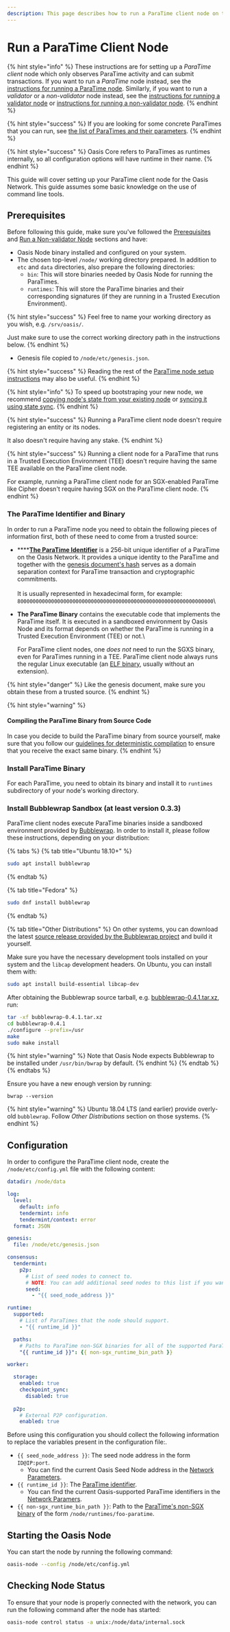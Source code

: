 ```yaml
---
description: This page describes how to run a ParaTime client node on the Oasis Network.
---
```


# Run a ParaTime Client Node

{% hint style="info" %}
These instructions are for setting up a _ParaTime client_ node which only observes ParaTime activity and can submit transactions. If you want to run a _ParaTime_ node instead, see the [instructions for running a ParaTime node](run-a-paratime-node.md). Similarly, if you want to run a _validator_ or a _non-validator_ node instead, see the [instructions for running a validator node](run-validator.md) or [instructions for running a non-validator node](run-non-validator.md).
{% endhint %}

{% hint style="success" %}
If you are looking for some concrete ParaTimes that you can run, see [the list of ParaTimes and their parameters](../../contribute-to-the-network/run-a-paratime-node.md).
{% endhint %}

{% hint style="success" %}
Oasis Core refers to ParaTimes as runtimes internally, so all configuration options will have runtime in their name.
{% endhint %}

This guide will cover setting up your ParaTime client node for the Oasis Network. This guide assumes some basic knowledge on the use of command line tools.

## Prerequisites

Before following this guide, make sure you've followed the [Prerequisites](../prerequisites/) and [Run a Non-validator Node](run-non-validator.md) sections and have:

* Oasis Node binary installed and configured on your system.
* The chosen top-level `/node/` working directory prepared. In addition to `etc` and `data` directories, also prepare the following directories:
  * `bin`: This will store binaries needed by Oasis Node for running the ParaTimes.
  * `runtimes`: This will store the ParaTime binaries and their corresponding signatures (if they are running in a Trusted Execution Environment).

{% hint style="success" %}
Feel free to name your working directory as you wish, e.g. `/srv/oasis/`.

Just make sure to use the correct working directory path in the instructions below.
{% endhint %}

* Genesis file copied to `/node/etc/genesis.json`.

{% hint style="success" %}
Reading the rest of the [ParaTime node setup instructions](run-a-paratime-node.md) may also be useful.
{% endhint %}

{% hint style="info" %}
To speed up bootstraping your new node, we recommend [copying node's state from your existing node](../advanced/copy-state-from-one-node-to-the-other.md) or [syncing it using state sync](../advanced/sync-node-using-state-sync.md).
{% endhint %}

{% hint style="success" %}
Running a ParaTime client node doesn't require registering an entity or its nodes.

It also doesn't require having any stake.
{% endhint %}

{% hint style="success" %}
Running a client node for a ParaTime that runs in a Trusted Execution Environment (TEE) doesn't require having the same  TEE available on the ParaTime client node.

For example, running a ParaTime client node for an SGX-enabled ParaTime like Cipher doesn't require having SGX on the ParaTime client node.
{% endhint %}

### The ParaTime Identifier and Binary

In order to run a ParaTime node you need to obtain the following pieces of information first, both of these need to come from a trusted source:

* ****[**The ParaTime Identifier**](https://docs.oasis.dev/oasis-core/high-level-components/index-1/identifiers) is a 256-bit unique identifier of a ParaTime on the Oasis Network. It provides a unique identity to the ParaTime and together with the [genesis document's hash](https://docs.oasis.dev/oasis-core/high-level-components/index/genesis#genesis-documents-hash) serves as a domain separation context for ParaTime transaction and cryptographic commitments.\
  \
  It is usually represented in hexadecimal form, for example:\
  `8000000000000000000000000000000000000000000000000000000000000000`\

*   **The ParaTime Binary** contains the executable code that implements the ParaTime itself. It is executed in a sandboxed environment by Oasis Node and its format depends on whether the ParaTime is running in a Trusted Execution Environment (TEE) or not.\


    For ParaTime client nodes, one _does not_ need to run the SGXS binary, even for ParaTimes running in a TEE. ParaTime client node always runs the regular Linux executable (an [ELF binary](https://en.wikipedia.org/wiki/Executable\_and\_Linkable\_Format), usually without an extension).

{% hint style="danger" %}
Like the genesis document, make sure you obtain these from a trusted source.
{% endhint %}

{% hint style="warning" %}
#### **Compiling the ParaTime Binary from Source Code**

In case you decide to build the ParaTime binary from source yourself, make sure that you follow our [guidelines for deterministic compilation](https://docs.oasis.dev/oasis-sdk/guide/reproducing) to ensure that you receive the exact same binary.
{% endhint %}

### Install ParaTime Binary

For each ParaTime, you need to obtain its binary and install it to `runtimes` subdirectory of your node's working directory.

### Install Bubblewrap Sandbox (at least version 0.3.3)

ParaTime client nodes execute ParaTime binaries inside a sandboxed environment provided by [Bubblewrap](https://github.com/containers/bubblewrap). In order to install it, please follow these instructions, depending on your distribution:

{% tabs %}
{% tab title="Ubuntu 18.10+" %}
```bash
sudo apt install bubblewrap
```
{% endtab %}

{% tab title="Fedora" %}
```bash
sudo dnf install bubblewrap
```
{% endtab %}

{% tab title="Other Distributions" %}
On other systems, you can download the latest [source release provided by the Bubblewrap project](https://github.com/containers/bubblewrap/releases) and build it yourself.

Make sure you have the necessary development tools installed on your system and the `libcap` development headers. On Ubuntu, you can install them with:

```bash
sudo apt install build-essential libcap-dev
```

After obtaining the Bubblewrap source tarball, e.g. [bubblewrap-0.4.1.tar.xz](https://github.com/containers/bubblewrap/releases/download/v0.4.1/bubblewrap-0.4.1.tar.xz), run:

```bash
tar -xf bubblewrap-0.4.1.tar.xz
cd bubblewrap-0.4.1
./configure --prefix=/usr
make
sudo make install
```

{% hint style="warning" %}
Note that Oasis Node expects Bubblewrap to be installed under `/usr/bin/bwrap` by default.
{% endhint %}
{% endtab %}
{% endtabs %}

Ensure you have a new enough version by running:

```
bwrap --version
```

{% hint style="warning" %}
Ubuntu 18.04 LTS (and earlier) provide overly-old `bubblewrap`. Follow _Other Distributions_ section on those systems.&#x20;
{% endhint %}

## Configuration

In order to configure the ParaTime client node, create the `/node/etc/config.yml` file with the following content:

```yaml
datadir: /node/data

log:
  level:
    default: info
    tendermint: info
    tendermint/context: error
  format: JSON

genesis:
  file: /node/etc/genesis.json

consensus:
  tendermint:    
    p2p:
      # List of seed nodes to connect to.
      # NOTE: You can add additional seed nodes to this list if you want.
      seed:
        - "{{ seed_node_address }}"

runtime:
  supported:
    # List of ParaTimes that the node should support.
    - "{{ runtime_id }}"

  paths:
    # Paths to ParaTime non-SGX binaries for all of the supported ParaTimes.
    "{{ runtime_id }}": {{ non-sgx_runtime_bin_path }}

worker:

  storage:
    enabled: true
    checkpoint_sync:
      disabled: true
  
  p2p:
    # External P2P configuration.
    enabled: true

```

Before using this configuration you should collect the following information to replace  the  variables present in the configuration file:.

* `{{ seed_node_address }}`: The seed node address in the form `ID@IP:port`.
  * You can find the current Oasis Seed Node address in the [Network Parameters](../../oasis-network/network-parameters.md).
* `{{ runtime_id }}`: The [ParaTime identifier](run-a-paratime-node.md#the-paratime-identifier-and-binary).
  * You can find the current Oasis-supported ParaTime identifiers in the [Network Paramers](../../foundation/testnet/#paratimes).
* `{{ non-sgx_runtime_bin_path }}`: Path to the [ParaTime's non-SGX binary](run-a-paratime-node.md#the-paratime-identifier-and-binary) of the form `/node/runtimes/foo-paratime`.

## Starting the Oasis Node

You can start the node by running the following command:

```bash
oasis-node --config /node/etc/config.yml
```

## Checking Node Status

To ensure that your node is properly connected with the network, you can run the following command after the node has started:

```bash
oasis-node control status -a unix:/node/data/internal.sock
```
